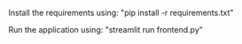 Install the requirements using: "pip install -r requirements.txt"

Run the application using: "streamlit run frontend.py"